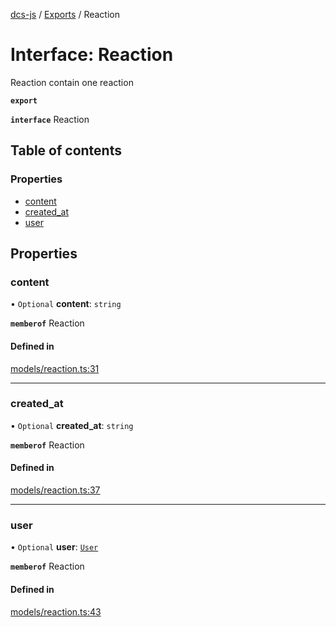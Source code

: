 [dcs-js](../README.md) / [Exports](../modules.md) / Reaction

# Interface: Reaction

Reaction contain one reaction

**`export`**

**`interface`** Reaction

## Table of contents

### Properties

- [content](Reaction.md#content)
- [created\_at](Reaction.md#created_at)
- [user](Reaction.md#user)

## Properties

### <a id="content" name="content"></a> content

• `Optional` **content**: `string`

**`memberof`** Reaction

#### Defined in

[models/reaction.ts:31](https://github.com/unfoldingWord/dcs-js/blob/dd84989/models/reaction.ts#L31)

___

### <a id="created_at" name="created_at"></a> created\_at

• `Optional` **created\_at**: `string`

**`memberof`** Reaction

#### Defined in

[models/reaction.ts:37](https://github.com/unfoldingWord/dcs-js/blob/dd84989/models/reaction.ts#L37)

___

### <a id="user" name="user"></a> user

• `Optional` **user**: [`User`](User.md)

**`memberof`** Reaction

#### Defined in

[models/reaction.ts:43](https://github.com/unfoldingWord/dcs-js/blob/dd84989/models/reaction.ts#L43)
